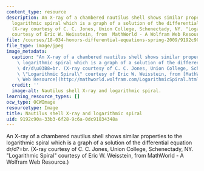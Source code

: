 ```yaml
---
content_type: resource
description: An X-ray of a chambered nautilus shell shows similar properties to the
  logarithmic spiral which is a graph of a solution of the differential equation dr/d?=br.
  (X-ray courtesy of C. C. Jones, Union College, Schenectady, NY. "Logarithmic Spiral"
  courtesy of Eric W. Weisstein, from  MathWorld - A Wolfram Web Resource.)
file: /courses/18-034-honors-differential-equations-spring-2009/9192c90a33b36f289c6a0dc91834348a_18-034s09.jpg
file_type: image/jpeg
image_metadata:
  caption: "An X-ray of a chambered nautilus shell shows similar properties to the\
    \ logarithmic spiral which is a graph of a solution of the differential equation\
    \ dr/d\u03B8=br. (X-ray courtesy of C. C. Jones, Union College, Schenectady, NY.\
    \ \"Logarithmic Spiral\" courtesy of Eric W. Weisstein, from [MathWorld - A Wolfram\
    \ Web Resource](http://mathworld.wolfram.com/LogarithmicSpiral.html).)"
  credit: ''
  image-alt: Nautilus shell X-ray and logarithmic spiral.
learning_resource_types: []
ocw_type: OCWImage
resourcetype: Image
title: Nautilus shell X-ray and logarithmic spiral
uid: 9192c90a-33b3-6f28-9c6a-0dc91834348a
---
```

An X-ray of a chambered nautilus shell shows similar properties to the logarithmic spiral which is a graph of a solution of the differential equation dr/d?=br. (X-ray courtesy of C. C. Jones, Union College, Schenectady, NY. "Logarithmic Spiral" courtesy of Eric W. Weisstein, from  MathWorld - A Wolfram Web Resource.)


